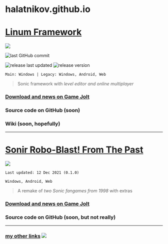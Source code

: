 # halatnikov.github.io

# [Linum Framework](https://gamejolt.com/games/linum-framework/513673)
[![](https://cdn.discordapp.com/attachments/406052265963683840/944883321597493298/linum_ayleen-seraph_2x.png)](https://gamejolt.com/games/linum-framework/513673)

![last GitHub commit](https://img.shields.io/github/last-commit/halatnikov/linum-framework?label=last%20GitHub%20commit&logo=github)

![release last updated](https://img.shields.io/github/release-date/halatnikov/linum-framework?label=last%20updated)
![release version](https://img.shields.io/github/v/release/halatnikov/linum-framework?&label=version)

`Main: Windows | Legacy: Windows, Android, Web`

> Sonic framework with *level editor and online multiplayer*

### [Download and news on Game Jolt](https://gamejolt.com/games/linum-framework/513673)

### Source code on GitHub (soon)

### Wiki (soon, hopefully)

---

# [Sonir Robo-Blast! From The Past](https://gamejolt.com/games/srb_fromthepast/658544)
[![](https://media.discordapp.net/attachments/406052265963683840/944883384172302347/srbftp_dajumpjump.png)](https://gamejolt.com/games/srb_fromthepast/658544)

`Last updated: 12 Dec 2021 (0.1.0)`

`Windows, Android, Web`

> A remake of *two Sonic fangames from 1998* with extras

### [Download and news on Game Jolt](https://gamejolt.com/games/srb_fromthepast/658544)

### Source code on GitHub (soon, but not really)

---

### [my other links](https://halatnikov.carrd.co/) ![](https://cdn.discordapp.com/attachments/406052265963683840/944886384047583232/holat_ayleen-seraph_2x.png)
